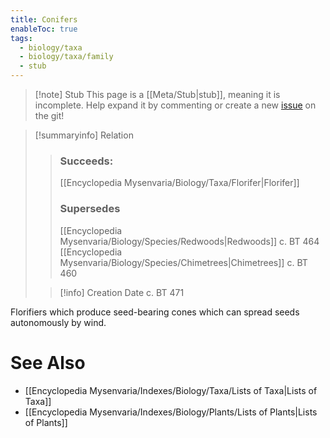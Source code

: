 ```yaml
---
title: Conifers
enableToc: true
tags:
  - biology/taxa
  - biology/taxa/family
  - stub
---
```


> [!note] Stub
> This page is a [[Meta/Stub|stub]], meaning it is incomplete. Help expand it by commenting or create a new [issue](https://github.com/RagtimeGal/quartz--encyclopedia-mysenvaria/issues/new/choose) on the git!


> [!summary[](Meta/Stubs.md)info] Relation
> > ### Succeeds:
> > [[Encyclopedia Mysenvaria/Biology/Taxa/Florifer|Florifer]]
> > ### Supersedes 
> > [[Encyclopedia Mysenvaria/Biology/Species/Redwoods|Redwoods]] c. BT 464
> > [[Encyclopedia Mysenvaria/Biology/Species/Chimetrees|Chimetrees]] c. BT 460
>
> > [!info] Creation Date
> > c. BT 471

Florifiers which produce seed-bearing cones which can spread seeds autonomously by wind.

# See Also
- [[Encyclopedia Mysenvaria/Indexes/Biology/Taxa/Lists of Taxa|Lists of Taxa]]
- [[Encyclopedia Mysenvaria/Indexes/Biology/Plants/Lists of Plants|Lists of Plants]]
